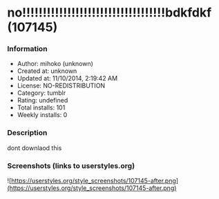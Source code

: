 # no!!!!!!!!!!!!!!!!!!!!!!!!!!!!!!!!!!!bdkfdkf (107145)

### Information
- Author: mihoko (unknown)
- Created at: unknown
- Updated at: 11/10/2014, 2:19:42 AM
- License: NO-REDISTRIBUTION
- Category: tumblr
- Rating: undefined
- Total installs: 101
- Weekly installs: 0


### Description
dont downlaod this


### Screenshots (links to userstyles.org)
![https://userstyles.org/style_screenshots/107145-after.png](https://userstyles.org/style_screenshots/107145-after.png)


